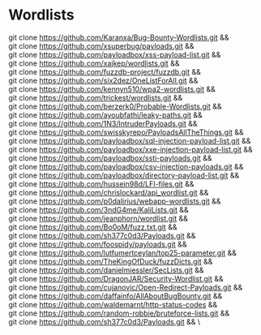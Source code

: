 # Wordlists

git clone https://github.com/Karanxa/Bug-Bounty-Wordlists.git && \
git clone https://github.com/xsuperbug/payloads.git && \
git clone https://github.com/payloadbox/xss-payload-list.git && \
git clone https://github.com/xajkep/wordlists.git && \
git clone https://github.com/fuzzdb-project/fuzzdb.git && \
git clone https://github.com/six2dez/OneListForAll.git && \
git clone https://github.com/kennyn510/wpa2-wordlists.git && \
git clone https://github.com/trickest/wordlists.git && \
git clone https://github.com/berzerk0/Probable-Wordlists.git && \
git clone https://github.com/ayoubfathi/leaky-paths.git && \
git clone https://github.com/1N3/IntruderPayloads.git  && \
git clone https://github.com/swisskyrepo/PayloadsAllTheThings.git && \
git clone https://github.com/payloadbox/sql-injection-payload-list.git && \
git clone https://github.com/payloadbox/xxe-injection-payload-list.git && \
git clone https://github.com/payloadbox/ssti-payloads.git && \
git clone https://github.com/payloadbox/csv-injection-payloads.git && \
git clone https://github.com/payloadbox/directory-payload-list.git && \
git clone https://github.com/hussein98d/LFI-files.git && \
git clone https://github.com/chrislockard/api_wordlist.git && \
git clone https://github.com/p0dalirius/webapp-wordlists.git && \
git clone https://github.com/3ndG4me/KaliLists.git && \
git clone https://github.com/jeanphorn/wordlist.git && \
git clone https://github.com/Bo0oM/fuzz.txt.git && \
git clone https://github.com/sh377c0d3/Payloads.git && \
git clone https://github.com/foospidy/payloads.git && \
git clone https://github.com/lutfumertceylan/top25-parameter.git && \
git clone https://github.com/TheKingOfDuck/fuzzDicts.git && \
git clone https://github.com/danielmiessler/SecLists.git && \
git clone https://github.com/DragonJAR/Security-Wordlist.git && \
git clone https://github.com/cujanovic/Open-Redirect-Payloads.git && \
git clone https://github.com/daffainfo/AllAboutBugBounty.git && \
git clone https://github.com/waldemarnt/http-status-codes && \
git clone https://github.com/random-robbie/bruteforce-lists.git && \
git clone https://github.com/sh377c0d3/Payloads.git && \

